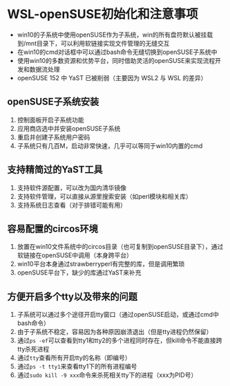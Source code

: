 # WSL-openSUSE初始化和注意事项
- win10的子系统中使用openSUSE作为子系统，win的所有盘符默认被挂载到/mnt目录下，可以利用软链接实现文件管理的无缝交互  
- 在win10的cmd对话框中可以通过bash命令无缝切换到openSUSE子系统中  
- 使用win10的多数资源和优势平台，同时借助灵活的openSUSE来实现流程开发和数据流处理  
- openSUSE 152 中 YaST 已被削弱（主要因为 WSL2 与 WSL 的差异）


## openSUSE子系统安装
1. 控制面板开启子系统功能  
2. 应用商店选中并安装openSUSE子系统  
3. 重启并创建子系统用户密码  
4. 子系统只有几百M，启动非常快速，几乎可以等同于win10内置的cmd  

## 支持精简过的YaST工具
1. 支持软件源配置，可以改为国内清华镜像  
2. 支持软件管理，可以直接从源里搜索安装（如perl模块和相关库）  
3. 支持系统日志查看（对于排错可能有用）  

## 容易配置的circos环境
1. 放置在win10文件系统中的circos目录（也可复制到openSUSE目录下），通过软链接在openSUSE中调用（本身跨平台）  
2. win10平台本身通过strawberryperl有完整的库，但是调用繁琐  
3. openSUSE平台下，缺少的库通过YaST来补充

## 方便开启多个tty以及带来的问题
1. 子系统可以通过多个途径开启tty窗口（通过openSUSE启动，或通过cmd中bash命令）  
2. 由于子系统不稳定，容易因为各种原因崩溃退出（但是tty进程仍然保留）  
3. 通过`ps -ef`可以查看到tty1和tty2的多个进程同时存在，但kill命令不能直接跨tty杀死进程  
4. 通过`tty`查看所有开启tty的名称（即编号）  
5. 通过`ps -t tty1`来查看tty1下的所有进程编号  
6. 通过`sudo kill -9 xxx`命令来杀死相关tty下的进程（xxx为PID号）  
